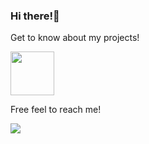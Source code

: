 

### Hi there!👋 

Get to know about my projects!

[<img src="https://hermes.digitalinnovation.one/assets/diome/logo-full.svg" width="70">](https://www.dio.me/users/ericdaniel_valente)

Free feel to reach me!

<img src="https://img.shields.io/badge/(https://www.linkedin.com/in/eric-kairo-daniel/)?style=for-the-badge&logo=linkedin&logoColor=white">


  
